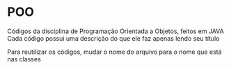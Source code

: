 # POO
Códigos da disciplina de Programação Orientada a Objetos, feitos em JAVA
Cada código possui uma descrição do que ele faz apenas lendo seu título

Para reutilizar os códigos, mudar o nome do arquivo para o nome que está nas classes

